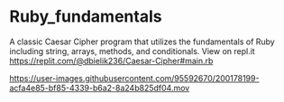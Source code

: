 # Ruby_fundamentals
A classic Caesar Cipher program that utilizes the fundamentals of Ruby including string, arrays, methods, and conditionals.
View on repl.it https://replit.com/@dbielik236/Caesar-Cipher#main.rb

https://user-images.githubusercontent.com/95592670/200178199-acfa4e85-bf85-4339-b6a2-8a24b825df04.mov

